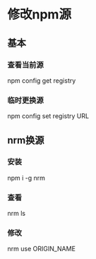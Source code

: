 # 修改npm源

## 基本

### 查看当前源
npm config get registry

### 临时更换源
npm config set registry URL

## nrm换源

### 安装
npm i -g nrm

### 查看
nrm ls

### 修改
nrm use ORIGIN_NAME
